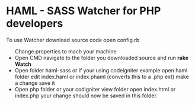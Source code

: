 <h1> HAML - SASS Watcher for PHP developers </h1>
<p>
To use Watcher download source code open config.rb
</p>
<ul
<li>Change properties to mach your machine</li>
<li>Open CMD navigate to the folder you downloaded source and run <strong>rake Watch</strong></li>
<li>Open folder haml-sass or if your using codeigniter example open haml folder edit index.haml or index.phaml (converts this to a .php ext) make a change save it</li>
<li>Open php folder or your codigniter view folder open index.html or index.php your change should now be saved in this folder.</li>
</ul>
